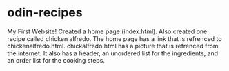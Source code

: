# odin-recipes
My First Website!
Created a home page (index.html).
Also created one recipe called chicken alfredo.
The home page has a link that is refrenced to chickenalfredo.html.
chickalfredo.html has a picture that is refrenced from the internet.
It also has a header, an unordered list for the ingredients, and an order list for the cooking steps.